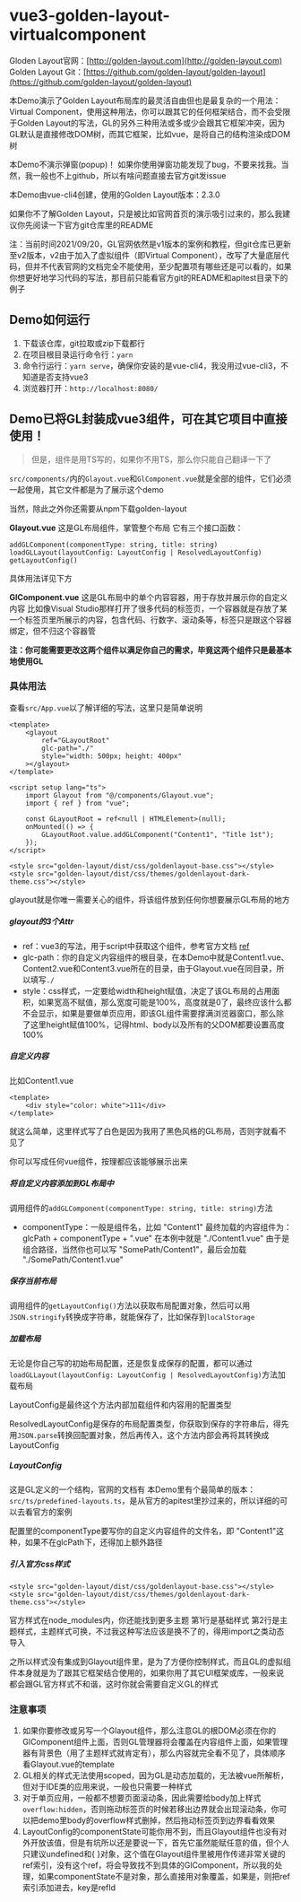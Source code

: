 # vue3-golden-layout-virtualcomponent
Gloden Layout官网：[http://golden-layout.com](http://golden-layout.com)
Golden Layout Git：[https://github.com/golden-layout/golden-layout](https://github.com/golden-layout/golden-layout)

本Demo演示了Golden Layout布局库的最灵活自由但也是最复杂的一个用法：Virtual Component，使用这种用法，你可以跟其它的任何框架结合，而不会受限于Golden Layout的写法，GL的另外三种用法或多或少会跟其它框架冲突，因为GL默认是直接修改DOM树，而其它框架，比如vue，是将自己的结构渲染成DOM树

本Demo不演示弹窗(popup)！
如果你使用弹窗功能发现了bug，不要来找我。当然，我一般也不上github，所以有啥问题直接去官方git发issue

本Demo由vue-cli4创建，使用的Golden Layout版本：2.3.0

如果你不了解Golden Layout，只是被比如官网首页的演示吸引过来的，那么我建议你先阅读一下官方git仓库里的README

注：当前时间2021/09/20，GL官网依然是v1版本的案例和教程，但git仓库已更新至v2版本，v2由于加入了虚拟组件（即Virtual Component），改写了大量底层代码，但并不代表官网的文档完全不能使用，至少配置项有哪些还是可以看的，如果你想更好地学习代码的写法，那目前只能看官方git的README和apitest目录下的例子

## Demo如何运行
1. 下载该仓库，git拉取或zip下载都行
2. 在项目根目录运行命令行：`yarn`
3. 命令行运行：`yarn serve`，确保你安装的是vue-cli4，我没用过vue-cli3，不知道是否支持vue3
4. 浏览器打开：`http://localhost:8080/`

## Demo已将GL封装成vue3组件，可在其它项目中直接使用！
> 但是，组件是用TS写的，如果你不用TS，那么你只能自己翻译一下了

`src/components/`内的`Glayout.vue`和`GlComponent.vue`就是全部的组件，它们必须一起使用，其它文件都是为了展示这个demo

当然，除此之外你还需要从npm下载golden-layout

**Glayout.vue**
这是GL布局组件，掌管整个布局
它有三个接口函数：

	addGLComponent(componentType: string, title: string)
	loadGLLayout(layoutConfig: LayoutConfig | ResolvedLayoutConfig)
	getLayoutConfig()

具体用法详见下方

**GlComponent.vue**
这是GL布局中的单个内容容器，用于存放并展示你的自定义内容
比如像Visual Studio那样打开了很多代码的标签页，一个容器就是存放了某一个标签页里所展示的内容，包含代码、行数字、滚动条等，标签只是跟这个容器绑定，但不归这个容器管

**注：你可能需要更改这两个组件以满足你自己的需求，毕竟这两个组件只是最基本地使用GL**

### 具体用法
查看`src/App.vue`以了解详细的写法，这里只是简单说明

	<template>
		<glayout
			ref="GLayoutRoot"
			glc-path="./"
			style="width: 500px; height: 400px"
		></glayout>
	</template>

	<script setup lang="ts">
		import Glayout from "@/components/Glayout.vue";
		import { ref } from "vue";

		const GLayoutRoot = ref<null | HTMLElement>(null);
		onMounted(() => {
			GLayoutRoot.value.addGLComponent("Content1", "Title 1st");
		});
	</script>

	<style src="golden-layout/dist/css/goldenlayout-base.css"></style>
	<style src="golden-layout/dist/css/themes/goldenlayout-dark-theme.css"></style>

glayout就是你唯一需要关心的组件，将该组件放到任何你想要展示GL布局的地方

##### glayout的3个Attr
- ref：vue3的写法，用于script中获取这个组件，参考官方文档 [ref](https://v3.cn.vuejs.org/api/special-attributes.html#ref)
- glc-path：你的自定义内容组件的根目录，在本Demo中就是Content1.vue、Content2.vue和Content3.vue所在的目录，由于Glayout.vue在同目录，所以填写`./`
- style：css样式，一定要给width和height赋值，决定了该GL布局的占用面积，如果宽高不赋值，那么宽度可能是100%，高度就是0了，最终应该什么都不会显示，如果是要做单页应用，即该GL组件需要撑满浏览器窗口，那么除了这里height赋值100%，记得html、body以及所有的父DOM都要设置高度100%

##### 自定义内容
比如Content1.vue

    <template>
        <div style="color: white">111</div>
    </template>

就这么简单，这里样式写了白色是因为我用了黑色风格的GL布局，否则字就看不见了

你可以写成任何vue组件，按理都应该能够展示出来

##### 将自定义内容添加到GL布局中
调用组件的`addGLComponent(componentType: string, title: string)`方法
- componentType：一般是组件名，比如 "Content1"
最终加载的内容组件为：glcPath + componentType + ".vue"
在本例中就是 "./Content1.vue"
由于是组合路径，当然你也可以写 "SomePath/Content1"，最后会加载 "./SomePath/Content1.vue"

##### 保存当前布局
调用组件的`getLayoutConfig()`方法以获取布局配置对象，然后可以用`JSON.stringify`转换成字符串，就能保存了，比如保存到`localStorage`

##### 加载布局
无论是你自己写的初始布局配置，还是恢复成保存的配置，都可以通过`loadGLLayout(layoutConfig: LayoutConfig | ResolvedLayoutConfig)`方法加载布局

LayoutConfig是最终这个方法内部加载组件和内容用的配置类型

ResolvedLayoutConfig是保存的布局配置类型，你获取到保存的字符串后，得先用`JSON.parse`转换回配置对象，然后再传入，这个方法内部会再将其转换成LayoutConfig

##### LayoutConfig
这是GL定义的一个结构，官网的文档有
本Demo里有个最简单的版本：`src/ts/predefined-layouts.ts`，是从官方的apitest里抄过来的，所以详细的可以去看官方的案例

配置里的componentType要写你的自定义内容组件的文件名，即 "Content1"这种，如果不在glcPath下，还得加上额外路径

##### 引入官方css样式

	<style src="golden-layout/dist/css/goldenlayout-base.css"></style>
	<style src="golden-layout/dist/css/themes/goldenlayout-dark-theme.css"></style>

官方样式在node_modules内，你还能找到更多主题
第1行是基础样式
第2行是主题样式，主题样式可换，不过我这种写法应该是换不了的，得用import之类动态导入

之所以样式没有集成到Glayout组件里，是为了方便你控制样式，而且GL的虚拟组件本身就是为了跟其它框架结合使用的，如果你用了其它UI框架或库，一般来说都会跟GL官方样式不和谐，这时你就会需要自定义GL的样式

### 注意事项
1. 如果你要修改或另写一个Glayout组件，那么注意GL的根DOM必须在你的GlComponent组件上面，否则GL管理器将会覆盖在内容组件上面，如果管理器有背景色（用了主题样式就肯定有），那么内容就完全看不见了，具体顺序看Glayout.vue的template
2. GL相关的样式无法使用scoped，因为GL是动态加载的，无法被vue所解析，但对于IDE类的应用来说，一般也只需要一种样式
3. 对于单页应用，一般都不想要页面滚动条，因此需要给body加上样式`overflow:hidden`，否则拖动标签页的时候若移出边界就会出现滚动条，你可以把demo里body的overflow样式删掉，然后拖动标签页到边界看看效果
4. LayoutConfig的componentState可能你用不到，而且Glayout组件也没有对外开放该值，但是有坑所以还是要说一下，首先它虽然能赋任意的值，但个人只建议undefined和{ }对象，这个值在Glayout组件里被用作传递非常关键的ref索引，没有这个ref，将会导致找不到具体的GlComponent，所以我的处理，如果componentState不是对象，那么直接用对象覆盖，如果是，则把ref索引添加进去，key是refId
